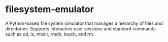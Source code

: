 # filesystem-emulator
A Python-based file system simulator that manages a hierarchy of files and directories. Supports interactive user sessions and standard commands such as cd, ls, mkdir, rmdir, touch, and rm.

